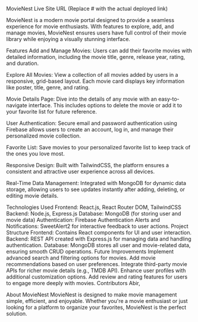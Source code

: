 MovieNest
Live Site URL (Replace # with the actual deployed link)

MovieNest is a modern movie portal designed to provide a seamless experience for movie enthusiasts. With features to explore, add, and manage movies, MovieNest ensures users have full control of their movie library while enjoying a visually stunning interface.

Features
Add and Manage Movies:
Users can add their favorite movies with detailed information, including the movie title, genre, release year, rating, and duration.

Explore All Movies:
View a collection of all movies added by users in a responsive, grid-based layout. Each movie card displays key information like poster, title, genre, and rating.

Movie Details Page:
Dive into the details of any movie with an easy-to-navigate interface. This includes options to delete the movie or add it to your favorite list for future reference.

User Authentication:
Secure email and password authentication using Firebase allows users to create an account, log in, and manage their personalized movie collection.

Favorite List:
Save movies to your personalized favorite list to keep track of the ones you love most.

Responsive Design:
Built with TailwindCSS, the platform ensures a consistent and attractive user experience across all devices.

Real-Time Data Management:
Integrated with MongoDB for dynamic data storage, allowing users to see updates instantly after adding, deleting, or editing movie details.

Technologies Used
Frontend:
React.js, React Router DOM, TailwindCSS
Backend:
Node.js, Express.js
Database:
MongoDB (for storing user and movie data)
Authentication:
Firebase Authentication
Alerts and Notifications:
SweetAlert2 for interactive feedback to user actions.
Project Structure
Frontend: Contains React components for UI and user interaction.
Backend: REST API created with Express.js for managing data and handling authentication.
Database: MongoDB stores all user and movie-related data, ensuring smooth CRUD operations.
Future Improvements
Implement advanced search and filtering options for movies.
Add movie recommendations based on user preferences.
Integrate third-party movie APIs for richer movie details (e.g., TMDB API).
Enhance user profiles with additional customization options.
Add review and rating features for users to engage more deeply with movies.
Contributors
Abir,

About MovieNest
MovieNest is designed to make movie management simple, efficient, and enjoyable. Whether you're a movie enthusiast or just looking for a platform to organize your favorites, MovieNest is the perfect solution.